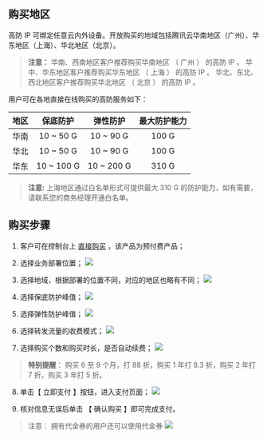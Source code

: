 ## 购买地区
高防 IP 可绑定任意云内外设备。开放购买的地域包括腾讯云华南地区（广州）、华东地区（上海）、华北地区（北京）。
> **注意：**
华南、西南地区客户推荐购买华南地区 （ 广州 ） 的高防  IP 。
华中、华东地区客户推荐购买华东地区 （ 上海 ） 的高防  IP 。
华北、东北、西北地区客户推荐购买华北地区 （ 北京 ） 的高防  IP 。

用户可在各地直接在线购买的高防服务如下：

| 地区 | 保底防护 | 弹性防护 |最大防护能力 |
|:---------:|:---------:|:---------:|:---------:|
| 华南 | 10 ~ 50 G | 10 ~ 90 G | 100 G |
| 华北 | 10 ~ 50 G | 10 ~ 90 G | 100 G |
| 华东 | 10 ~ 100 G | 10 ~ 200 G | 310 G |

> **注意:** 
> 上海地区通过白名单形式可提供最大  310 G  的防护能力，如有需要，请联系您的商务经理开通白名单。

## 购买步骤
1. 客户可在控制台上 [直接购买](https://buy.cloud.tencent.com/bgp_ip ) ，该产品为预付费产品；
2. 选择业务部署位置；
![](https://main.qcloudimg.com/raw/e6e1c09432439a7f97b50da2ad6061a1.png)

3. 选择地域，根据部署的位置不同，对应的地区也略有不同；
![](https://main.qcloudimg.com/raw/bf5028a260899fed394e42388178a1f3.png)

4. 选择保底防护峰值；
![](https://main.qcloudimg.com/raw/76628db0af5f1caf5865090d0bb2968f.png)

5. 选择弹性防护峰值；
![](https://main.qcloudimg.com/raw/623e43de44210ee6431b3753fbedc76e.png)

6. 选择转发流量的收费模式；
![](https://main.qcloudimg.com/raw/e5bc2922b9a132745918b5ef37673023.png)

7. 选择购买个数和购买时长，是否自动续费；
![](https://main.qcloudimg.com/raw/9abd3f1b7e15671bbb59556451635bb4.png)
> **特别提醒**：
> 购买  6  至  9 个月，打  88  折，购买  1  年打  8.3  折，购买  2  年打  7  折，购买  3  年打  5 折。

8. 单击【 立即支付 】按钮，进入支付页面；
![](https://main.qcloudimg.com/raw/0ed29de6393cb5b12b46aa81174af419.png)

9. 核对信息无误后单击 【 确认购买 】即可完成支付。
> 注意：
> 拥有代金券的用户还可以使用代金券
![](https://main.qcloudimg.com/raw/6632ace9b4e49cb16c05e71e8da561ba.png)
